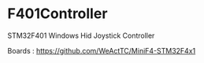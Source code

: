 # F401Controller
STM32F401 Windows Hid Joystick Controller

Boards : https://github.com/WeActTC/MiniF4-STM32F4x1

